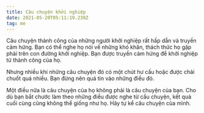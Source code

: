 ```yaml
---
title: Câu chuyện khởi nghiệp
date: 2021-05-20T05:11:19.238Z
tag: me
---
```

Câu chuyện thành công của những người khởi nghiệp rất hấp dẫn và truyền cảm hứng. Bạn có thể nghe họ nói về những khó khăn, thách thức họ gặp phải trên con đường khởi nghiệp. Bạn được truyền cảm hứng để khởi nghiệp từ thành công của họ.

Nhưng nhiều khi những câu chuyện đó có một chút hư cấu hoặc được chải chuốt quá nhiều. Bạn đừng nên quá tin vào những điều đó.

Một điều nữa là câu chuyện của họ không phải là câu chuyện của bạn. Cho dù bạn bắt chước làm theo những điều được nghe từ cầu chuyện, kết quả cuối cùng cũng không thể giống như họ. Hãy tự kể câu chuyện của mình.